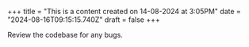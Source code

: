 +++
title = "This is a content created on 14-08-2024 at 3:05PM"
date = "2024-08-16T09:15:15.740Z"
draft = false
+++

  Review the codebase for any bugs.
        